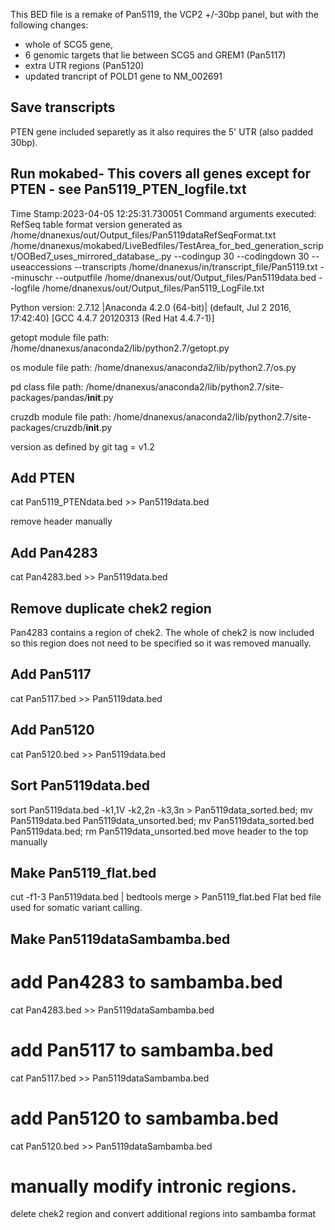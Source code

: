 This BED file is a remake of Pan5119, the VCP2 +/-30bp panel, but with the following changes:
- whole of SCG5 gene,
- 6 genomic targets that lie between SCG5 and GREM1 (Pan5117)
- extra UTR regions (Pan5120)
- updated trancript of POLD1 gene to NM_002691

## Save transcripts
PTEN gene included separetly as it also requires the 5' UTR (also padded 30bp).

## Run mokabed- This covers all genes except for PTEN - see Pan5119_PTEN_logfile.txt
Time Stamp:2023-04-05 12:25:31.730051
Command arguments executed:
RefSeq table format version generated as /home/dnanexus/out/Output_files/Pan5119dataRefSeqFormat.txt
/home/dnanexus/mokabed/LiveBedfiles/TestArea_for_bed_generation_script/OOBed7_uses_mirrored_database_.py --codingup 30 --codingdown 30 --useaccessions --transcripts /home/dnanexus/in/transcript_file/Pan5119.txt --minuschr --outputfile /home/dnanexus/out/Output_files/Pan5119data.bed --logfile /home/dnanexus/out/Output_files/Pan5119_LogFile.txt 

 Python version: 2.7.12 |Anaconda 4.2.0 (64-bit)| (default, Jul  2 2016, 17:42:40) 
[GCC 4.4.7 20120313 (Red Hat 4.4.7-1)]

 getopt module file path: /home/dnanexus/anaconda2/lib/python2.7/getopt.py

 os module file path: /home/dnanexus/anaconda2/lib/python2.7/os.py

 pd class file path: /home/dnanexus/anaconda2/lib/python2.7/site-packages/pandas/__init__.py

 cruzdb module file path: /home/dnanexus/anaconda2/lib/python2.7/site-packages/cruzdb/__init__.py

version as defined by git tag = v1.2

## Add PTEN
cat Pan5119_PTENdata.bed >> Pan5119data.bed

remove header manually

## Add Pan4283
cat Pan4283.bed >> Pan5119data.bed

## Remove duplicate chek2 region
Pan4283 contains a region of chek2. The whole of chek2 is now included so this region does not need to be specified so it was removed manually.

## Add Pan5117
cat Pan5117.bed >> Pan5119data.bed

## Add Pan5120
cat Pan5120.bed >> Pan5119data.bed

## Sort Pan5119data.bed
sort Pan5119data.bed -k1,1V -k2,2n -k3,3n > Pan5119data_sorted.bed; mv Pan5119data.bed Pan5119data_unsorted.bed; mv Pan5119data_sorted.bed Pan5119data.bed; rm Pan5119data_unsorted.bed move header to the top manually

## Make Pan5119_flat.bed
cut -f1-3 Pan5119data.bed | bedtools merge > Pan5119_flat.bed Flat bed file used for somatic variant calling.

## Make Pan5119dataSambamba.bed

# add Pan4283 to sambamba.bed
cat Pan4283.bed >> Pan5119dataSambamba.bed

# add Pan5117 to sambamba.bed
cat Pan5117.bed >> Pan5119dataSambamba.bed

# add Pan5120 to sambamba.bed
cat Pan5120.bed >> Pan5119dataSambamba.bed

# manually modify intronic regions.
delete chek2 region and convert additional regions into sambamba format
